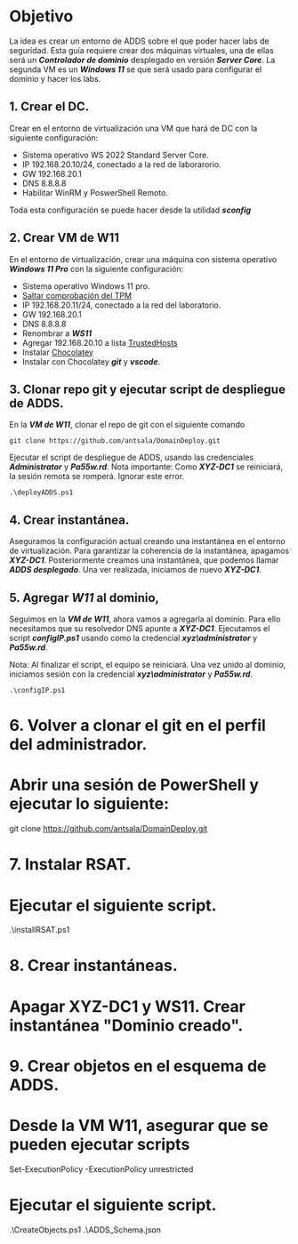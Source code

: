 # Objetivo

La idea es crear un entorno de ADDS sobre el que poder hacer labs de seguridad. Esta guía requiere crear dos máquinas virtuales, una de ellas será un ***Controlador de dominio*** desplegado en versión ***Server Core***. La segunda VM es un ***Windows 11*** se que será usado para configurar el dominio y hacer los labs.

## 1. Crear el DC.

Crear en el entorno de virtualización una VM que hará de DC con la siguiente configuración:

* Sistema operativo WS 2022 Standard Server Core.
* IP 192.168.20.10/24, conectado a la red de laborarorio.
* GW 192.168.20.1
* DNS 8.8.8.8
* Habilitar WinRM y PoswerShell Remoto.

Toda esta configuración se puede hacer desde la utilidad ***sconfig***


## 2. Crear VM de W11 

En el entorno de virtualización, crear una máquina con sistema operativo ***Windows 11 Pro*** con la siguiente configuración:

* Sistema operativo Windows 11 pro.
* [Saltar comprobación del TPM](https://winbuzzer.com/tag/how-to-install-windows-11-without-tpm/)
* IP 192.168.20.11/24, conectado a la red del laboratorio.
* GW 192.168.20.1
* DNS 8.8.8.8
* Renombrar a ***WS11***
* Agregar 192.168.20.10 a lista [TrustedHosts](https://www.dtonias.com/add-computers-trustedhosts-list-powershell/)
* Instalar [Chocolatey](https://chocolatey.org/install)
* Instalar con Chocolatey ***git*** y ***vscode***.


## 3. Clonar repo git y ejecutar script de despliegue de ADDS.

En la ***VM de W11***, clonar el repo de git con el siguiente comando

```
git clone https://github.com/antsala/DomainDeploy.git
```

Ejecutar el script de despliegue de ADDS, usando las credenciales ***Administrator*** y ***Pa55w.rd***.
Nota importante: Como ***XYZ-DC1*** se reiniciará, la sesión remota se romperá. Ignorar este error.

```
.\deployADDS.ps1
```


## 4. Crear instantánea.

Aseguramos la configuración actual creando una instantánea en el entorno de virtualización. Para garantizar la coherencia de la instantánea, apagamos ***XYZ-DC1***. Posteriormente creamos una instantánea, que podemos llamar ***ADDS desplegado***. Una ver realizada, iniciamos de nuevo ***XYZ-DC1***.


## 5. Agregar ***W11*** al dominio,

Seguimos en la ***VM de W11***, ahora vamos a agregarla al dominio. Para ello necesitamos que su resolvedor DNS apunte a ***XYZ-DC1***. Ejecutamos el script ***configIP.ps1*** usando como la credencial ***xyz\administrator*** y ***Pa55w.rd***.

Nota: Al finalizar el script, el equipo se reiniciará. Una vez unido al dominio, iniciamos sesión con la credencial ***xyz\administrator*** y ***Pa55w.rd***.

```
.\configIP.ps1
```

# 6. Volver a clonar el git en el perfil del administrador.
#
# Abrir una sesión de PowerShell y ejecutar lo siguiente:

git clone https://github.com/antsala/DomainDeploy.git

# 7. Instalar RSAT.
#
# Ejecutar el siguiente script.

.\installRSAT.ps1

# 8. Crear instantáneas.
#
# Apagar XYZ-DC1 y WS11. Crear instantánea "Dominio creado".

# 9. Crear objetos en el esquema de ADDS.
#
# Desde la VM W11, asegurar que se pueden ejecutar scripts

Set-ExecutionPolicy -ExecutionPolicy unrestricted

# Ejecutar el siguiente script.
.\CreateObjects.ps1 .\ADDS_Schema.json
